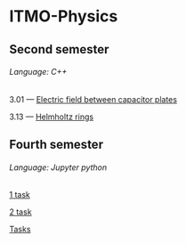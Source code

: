 # ITMO-Physics
## Second semester
###### Language: C++
3.01 — [Electric field between capacitor plates](https://github.com/danyaffff/ITMO-Physics/tree/master/Sem%202%2C%20Lab%203.01V)

3.13 — [Helmholtz rings](https://github.com/danyaffff/ITMO-Physics/tree/master/Sem%202%2C%20Lab%203.13V)

## Fourth semester
###### Language: Jupyter python
[1 task](https://github.com/danyaffff/ITMO-Physics/blob/master/Sem%204%2C%20Modeling/1task.ipynb)

[2 task](https://github.com/danyaffff/ITMO-Physics/blob/master/Sem%204%2C%20Modeling/2task.ipynb)

[Tasks](https://github.com/danyaffff/ITMO-Physics/blob/master/Sem%204%2C%20Modeling/Task.png)
